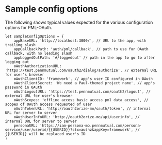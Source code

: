 

# Sample config options

The following shows typical values expected for the various configuration options for PML-OAuth.

    let sampleConfigOptions = {
        appBaseURL: 'http://localhost:3000/', // URL to the app, with trailing slash
        appCallbackPath: 'auth/pml/callback', // path to use for OAuth callback, with no leading slash
        appLoggedOutPath: '#/loggedout' // path in the app to go to after logging out
        oAuthAuthorizationURL: 'https://test.pennmutual.com/oauth2/dialog/authorize', // external URL for user's browser
        oAuthClientID: 'framework', // app's user ID configured in OAuth
        oAuthClientSecret: 'We need a Paul-themed project name', // app's password in OAuth
        oAuthLogoutURL: 'https://test.pennmutual.com/oauth2/logout', // external URL for user's browser
        oAuthScopes: 'offline_access basic_access pml_data_access', // scopes of OAuth access requested of user
        oAuthTokenURL: 'http://oauth2orize-mo/oauth/token', // internal URL for server to server
        oAuthUserInfoURL: 'http://oauth2orize-mo/api/userinfo', // internal URL for server to server
        personaURL: 'https://iam-persona-mo.pennmutual.com/persona-service/user/userid/{{USERID}}?ctx=authz&appKey=framework', // {{USERID}} will be replaced user's ID
    }

